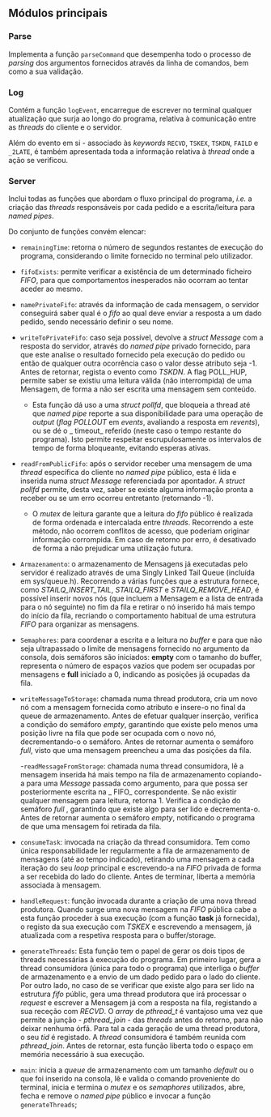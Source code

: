 ## **Módulos principais**

### **Parse**

Implementa a função `parseCommand` que desempenha todo o processo de _parsing_ dos argumentos fornecidos através da
linha de comandos, bem como a sua validação.

### **Log**

Contém a função `logEvent`, encarregue de escrever no terminal qualquer atualização que surja ao longo do programa,
relativa à comunicação entre as _threads_ do cliente e o servidor.

Além do evento em si - associado às _keywords_ `RECVD`, `TSKEX`, `TSKDN`, `FAILD` e `_2LATE`, é também apresentada toda
a informação relativa à _thread_ onde a ação se verificou.

### **Server**

Inclui todas as funções que abordam o fluxo principal do programa, _i.e._ a criação das _threads_ responsáveis por cada
pedido e a escrita/leitura para _named pipes_.

Do conjunto de funções convém elencar:

- `remainingTime`: retorna o número de segundos restantes de execução do programa, considerando o limite fornecido no
  terminal pelo utilizador.

- `fifoExists`: permite verificar a existência de um determinado ficheiro _FIFO_, para que comportamentos inesperados
  não ocorram ao tentar aceder ao mesmo.

- `namePrivateFifo`: através da informação de cada mensagem, o servidor conseguirá saber qual é o _fifo_ ao qual deve
  enviar a resposta a um dado pedido, sendo necessário definir o seu nome.


- `writeToPrivateFifo`: caso seja possível, devolve a _struct Message_ com a resposta do servidor, através do _named
  pipe_ privado fornecido, para que este analise o resultado fornecido pela execução do pedido ou então de qualquer
  outra ocorrência caso o valor desse atributo seja -1. Antes de retornar, regista o evento como _TSKDN_. A flag
  POLL_HUP, permite saber se existiu uma leitura válida (não interrompida) de uma Mensagem, de forma a não ser escrita
  uma mensagem sem conteúdo.

    - Esta função dá uso a uma _struct pollfd_, que bloqueia a thread até que _named pipe_ reporte a sua disponibilidade
      para uma operação de _output_ (_flag POLLOUT_ em _events_, avaliando a resposta em _revents_), ou se dé o _
      timeout_ referido (neste caso o tempo restante do programa). Isto permite respeitar escrupulosamente os intervalos
      de tempo de forma bloqueante, evitando esperas ativas.


- `readFromPublicFifo`: após o servidor receber uma mensagem de uma _thread_ específica do cliente no _named pipe_
  público, esta é lida e inserida numa _struct Message_ referenciada por apontador. A _struct pollfd_ permite, desta
  vez, saber se existe alguma informação pronta a receber ou se um erro ocorreu entretanto (retornando -1).

    - O _mutex_ de leitura garante que a leitura do _fifo_ público é realizada de forma ordenada e intercalada entre
      _threads_. Recorrendo a este método, não ocorrem conflitos de acesso, que poderiam originar informação corrompida.
      Em caso de retorno por erro, é desativado de forma a não prejudicar uma utilização futura.

- `Armazenamento`: o armazenamento de Mensagens já executadas pelo servidor é realizado através de uma Singly Linked
  Tail Queue (incluída em sys/queue.h). Recorrendo a várias funções que a estrutura fornece, como _STAILQ_INSERT_TAIL_,
  _STAILQ_FIRST_ e _STAILQ_REMOVE_HEAD_, é possível inserir novos nós (que incluem a Mensagem e a lista de entrada para
  o nó seguinte) no fim da fila e retirar o nó inserido há mais tempo do início da fila, recriando o comportamento
  habitual de uma estrutura _FIFO_ para organizar as mensagens.

- `Semaphores`: para coordenar a escrita e a leitura no _buffer_ e para que não seja ultrapassado o limite de mensagens
  fornecido no argumento da consola, dois semáforos são iniciados: **empty** com o tamanho do buffer, representa o
  número de espaços vazios que podem ser ocupadas por mensagens e **full** iniciado a 0, indicando as posições já
  ocupadas da fila.

- `writeMessageToStorage`: chamada numa thread produtora, cria um novo nó com a mensagem fornecida como atributo e
  insere-o no final da queue de armazenamento. Antes de efetuar qualquer inserção, verifica a condição do semáforo
  _empty_, garantindo que existe pelo menos uma posição livre na fila que pode ser ocupada com o novo nó,
  decrementando-o o semáforo. Antes de retornar aumenta o semáforo _full_, visto que uma mensagem preencheu a uma das
  posições da fila.

  -`readMessageFromStorage`: chamada numa thread consumidora, lê a mensagem inserida há mais tempo na fila de
  armazenamento copiando-a para uma _Message_ passada como argumento, para que possa ser posteriormente escrita na _
  FIFO_ correspondente. Se não existir qualquer mensagem para leitura, retorna 1. Verifica a condição do semáforo _full_
  , garantindo que existe algo para ser lido e decrementa-o. Antes de retornar aumenta o semáforo _empty_, notificando o
  programa de que uma mensagem foi retirada da fila.

- `consumeTask`: invocada na criação da thread consumidora. Tem como única responsabilidade ler regularmente a fila de
  armazenamento de mensagens (até ao tempo indicado), retirando uma mensagem a cada iteração do seu _loop_ principal e
  escrevendo-a na _FIFO_ privada de forma a ser recebida do lado do cliente. Antes de terminar, liberta a memória
  associada à mensagem.

- `handleRequest`: função invocada durante a criação de uma nova thread produtora. Quando surge uma nova mensagem na
  _FIFO_ pública cabe a esta função proceder à sua execução (com a função **task** já fornecida), o registo da sua
  execução com _TSKEX_ e escrevendo a mensagem, já atualizada com a respetiva resposta para o buffer/storage.


- `generateThreads`: Esta função tem o papel de gerar os dois tipos de threads necessárias à execução do programa. Em
  primeiro lugar, gera a thread consumidora (única para todo o programa) que interliga o _buffer_ de armazenamento e a
  envio de um dado pedido para o lado do cliente. Por outro lado, no caso de se verificar que existe algo para ser lido
  na estrutura _fifo_ públic, gera uma thread produtora que irá processar o _request_ e escrever a Mensagem já com a
  resposta na fila, registando a sua receção com _RECVD_. O _array_ de _pthread_t_ é vantajoso uma vez que permite a
  junção - _pthread_join_ - das _threads_ antes do retorno, para não deixar nenhuma órfã. Para tal a cada geração de uma
  thread produtora, o seu _tid_ é registado. A _thread_ consumidora é também reunida com  _pthread_join_. Antes de
  retornar, esta função liberta todo o espaço em memória necessário à sua execução.


- `main`: inicia a _queue_ de armazenamento com um tamanho _default_ ou o que foi inserido na consola, lê e valida o
  comando proveniente do terminal, inicia e termina o
  _mutex_ e os _semaphores_ utilizados, abre, fecha e remove o _named pipe_ público e invocar a função `generateThreads`;
